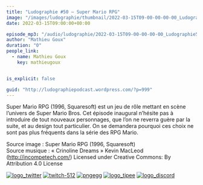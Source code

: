 ```yaml
---
title: "Ludographie #50 – Super Mario RPG"
image: "/images/ludographie/thumbnail/2022-03-15T09-00-00-00-00_Ludographie50SuperMarioRPG.jpg"
date: 2022-03-15T09:00:00+00:00

episode_mp3: "/audio/ludographie/2022-03-15T09-00-00-00-00_Ludographie50SuperMarioRPG.mp3"
author: "Mathieu Goux"
duration: "0"
people_link: 
  - name: Mathieu Goux
    key: mathieugoux


is_explicit: false

guid: "http://ludographiepodcast.wordpress.com/?p=999"
---
```


<PodcastHeader/>

<!-- ECRIRE LA DESCRIPTION DE L'EPISODE SOUS CETTE LIGNE -->
<p>Super Mario RPG (1996, Squaresoft) est un jeu de rôle mettant en scène l’univers de Super Mario Bros. Cet épisode inaugural n’hésite pas à introduire de tout nouveaux personnages, que l’on ne reverra guère par la suite, et au design tout particulier. On se demandera pourquoi ces choix ne sont pas plus fréquents dans la série des RPG Mario.<br></p>
<p></p>
<a href="" rel="nofollow"></a>
 
<p>Source image : Super Mario RPG (1996, Squaresoft)<br>Source musique : «&nbsp;Crinoline Dreams&nbsp;» Kevin MacLeod (<a title="http://incompetech.com/" href="http://incompetech.com/" rel="nofollow">http://incompetech.com/</a>) Licensed under Creative Commons: By Attribution 4.0 License</p>


<tr>
<td><a href="https://twitter.com/Gouximan" rel="nofollow"><img src="/resources/ludographie/2022-03-15T09-00-00-00-00_Ludographie50SuperMarioRPG/logo_twitter-1.png" alt="logo_twitter"></a></td>
<td><a href="https://www.twitch.tv/mathieugoux" rel="nofollow"><img src="/resources/ludographie/2022-03-15T09-00-00-00-00_Ludographie50SuperMarioRPG/twitch-512-1.png" alt="twitch-512"></a></td>
<td><a href="https://www.youtube.com/user/MattTheFatalifieur/videos" rel="nofollow"><img src="/resources/ludographie/2022-03-15T09-00-00-00-00_Ludographie50SuperMarioRPG/pngegg.png" alt="pngegg"></a></td>
<td><a href="http://fr.tipeee.com/calvinball" rel="nofollow"><img src="/resources/ludographie/2022-03-15T09-00-00-00-00_Ludographie50SuperMarioRPG/logo_tipee-1.png" alt="logo_tipee"></a></td>
<td><a href="https://discord.com/invite/4RnA9v7" rel="nofollow"><img src="/resources/ludographie/2022-03-15T09-00-00-00-00_Ludographie50SuperMarioRPG/logo_discord-1.png" alt="logo_discord"></a></td>
</tr>




<p></p>


